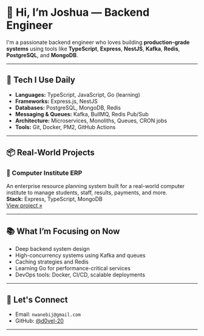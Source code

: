# 👋 Hi, I’m Joshua — Backend Engineer

I'm a passionate backend engineer who loves building **production-grade systems** using tools like **TypeScript**, **Express**, **NestJS**, **Kafka**, **Redis**, **PostgreSQL**, and **MongoDB**.

---

## 🔧 Tech I Use Daily

- **Languages:** TypeScript, JavaScript, Go (learning)
- **Frameworks:** Express.js, NestJS
- **Databases:** PostgreSQL, MongoDB, Redis
- **Messaging & Queues:** Kafka, BullMQ, Redis Pub/Sub
- **Architecture:** Microservices, Monoliths, Queues, CRON jobs
- **Tools:** Git, Docker, PM2, GitHub Actions

---

## 📦 Real-World Projects

### 📘 Computer Institute ERP  
An enterprise resource planning system built for a real-world computer institute to manage students, staff, results, payments, and more.  
**Stack:** Express, TypeScript, MongoDB  
[View project »](https://github.com/d0vel-20/comp-institute-erp)



---

## 📚 What I’m Focusing on Now

- Deep backend system design  
- High-concurrency systems using Kafka and queues  
- Caching strategies and Redis  
- Learning Go for performance-critical services  
- DevOps tools: Docker, CI/CD, scalable deployments

---

## 🚀 Let's Connect

- Email: `nwanebij@gmail.com`    
- GitHub: [@d0vel-20](https://github.com/d0vel-20)

---

